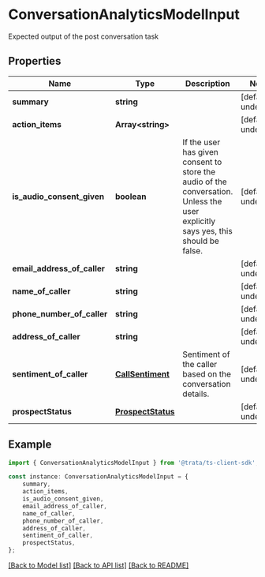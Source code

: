 # ConversationAnalyticsModelInput

Expected output of the post conversation task

## Properties

Name | Type | Description | Notes
------------ | ------------- | ------------- | -------------
**summary** | **string** |  | [default to undefined]
**action_items** | **Array&lt;string&gt;** |  | [default to undefined]
**is_audio_consent_given** | **boolean** | If the user has given consent to store the audio of the conversation. Unless the user explicitly says yes, this should be false. | [default to undefined]
**email_address_of_caller** | **string** |  | [default to undefined]
**name_of_caller** | **string** |  | [default to undefined]
**phone_number_of_caller** | **string** |  | [default to undefined]
**address_of_caller** | **string** |  | [default to undefined]
**sentiment_of_caller** | [**CallSentiment**](CallSentiment.md) | Sentiment of the caller based on the conversation details. | [default to undefined]
**prospectStatus** | [**ProspectStatus**](ProspectStatus.md) |  | [default to undefined]

## Example

```typescript
import { ConversationAnalyticsModelInput } from '@trata/ts-client-sdk';

const instance: ConversationAnalyticsModelInput = {
    summary,
    action_items,
    is_audio_consent_given,
    email_address_of_caller,
    name_of_caller,
    phone_number_of_caller,
    address_of_caller,
    sentiment_of_caller,
    prospectStatus,
};
```

[[Back to Model list]](../README.md#documentation-for-models) [[Back to API list]](../README.md#documentation-for-api-endpoints) [[Back to README]](../README.md)
